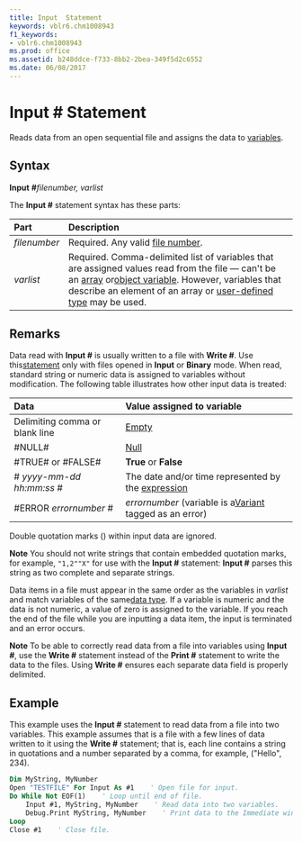 ```yaml
---
title: Input  Statement
keywords: vblr6.chm1008943
f1_keywords:
- vblr6.chm1008943
ms.prod: office
ms.assetid: b248ddce-f733-8bb2-2bea-349f5d2c6552
ms.date: 06/08/2017
---
```



# Input # Statement

Reads data from an open sequential file and assigns the data to [variables](../../Glossary/vbe-glossary.md#variable).

## Syntax

**Input** **#**_filenumber, varlist_

The  **Input #** statement syntax has these parts:


|**Part**|**Description**|
|:-----|:-----|
| _filenumber_|Required. Any valid [file number](../../Glossary/vbe-glossary.md#file-number).|
| _varlist_|Required. Comma-delimited list of variables that are assigned values read from the file — can't be an [array](../../Glossary/vbe-glossary.md#array) or[object variable](../../Glossary/vbe-glossary.md#object-variable). However, variables that describe an element of an array or [user-defined type](../../Glossary/vbe-glossary.md#user-defined-type) may be used.|

## Remarks

Data read with  **Input #** is usually written to a file with **Write #**. Use this[statement](../../Glossary/vbe-glossary.md#statement) only with files opened in **Input** or **Binary** mode.
When read, standard string or numeric data is assigned to variables without modification. The following table illustrates how other input data is treated:


|**Data**|**Value assigned to variable**|
|:-----|:-----|
|Delimiting comma or blank line|[Empty](../../Glossary/vbe-glossary.md#Empty)|
|#NULL#|[Null](../../Glossary/vbe-glossary.md#Null)|
|#TRUE# or #FALSE#|**True** or **False**|
|# _yyyy-mm-dd hh:mm:ss_ #|The date and/or time represented by the [expression](../../Glossary/vbe-glossary.md#expression)|
|#ERROR  _errornumber_ #| _errornumber_ (variable is a[Variant](../../Glossary/vbe-glossary.md#Variant) tagged as an error)|

Double quotation marks () within input data are ignored.

 **Note**  You should not write strings that contain embedded quotation marks, for example,  `"1,2""X"` for use with the **Input #** statement: **Input #** parses this string as two complete and separate strings.

Data items in a file must appear in the same order as the variables in  _varlist_ and match variables of the same[data type](../../Glossary/vbe-glossary.md#data-type). If a variable is numeric and the data is not numeric, a value of zero is assigned to the variable.
If you reach the end of the file while you are inputting a data item, the input is terminated and an error occurs.

 **Note**  To be able to correctly read data from a file into variables using  **Input #**, use the **Write #** statement instead of the **Print #** statement to write the data to the files. Using **Write #** ensures each separate data field is properly delimited.


## Example

This example uses the  **Input #** statement to read data from a file into two variables. This example assumes that is a file with a few lines of data written to it using the **Write #** statement; that is, each line contains a string in quotations and a number separated by a comma, for example, ("Hello", 234).


```vb
Dim MyString, MyNumber 
Open "TESTFILE" For Input As #1    ' Open file for input. 
Do While Not EOF(1)    ' Loop until end of file. 
    Input #1, MyString, MyNumber    ' Read data into two variables. 
    Debug.Print MyString, MyNumber    ' Print data to the Immediate window. 
Loop 
Close #1    ' Close file. 

```


